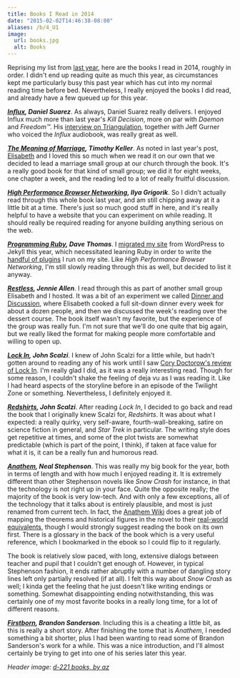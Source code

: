 ```yaml
---
title: Books I Read in 2014
date: "2015-02-02T14:46:38-08:00"
aliases: /b/4_U1
image:
  url: books.jpg
  alt: Books
---
```


Reprising my list from [last year](/2014/02/books-i-read-in-2013), here are the books I read in
2014, roughly in order. I didn't end up reading quite as much this year, as circumstances kept me
particularly busy this past year which has cut into my normal reading time before bed.
Nevertheless, I really enjoyed the books I did read, and already have a few queued up for this year.

**<cite>[Influx](http://www.thedaemon.com/influxsynopsis.html), Daniel Suarez</cite>**. As always,
Daniel Suarez really delivers. I enjoyed Influx much more than last year's <cite>Kill
Decision</cite>, more on par with <cite>Daemon</cite> and <cite>Freedom™</cite>. His [interview on
Triangulation](http://twit.tv/show/triangulation/140), together with Jeff Gurner who voiced the
<cite>Influx</cite> audiobook, was really great as well.

**<cite>[The Meaning of Marriage](http://www.timothykeller.com/books/the-meaning-of-marriage),
Timothy Keller</cite>**. As noted in last year's post, [Elisabeth](https://notsoserendipitous.com/)
and I loved this so much when we read it on our own that we decided to lead a marriage small group
at our church through the book. It's a really good book for that kind of small group; we did it for
eight weeks, one chapter a week, and the reading led to a lot of really fruitful discussion.

**<cite>[High Performance Browser Networking](http://chimera.labs.oreilly.com/books/1230000000545),
Ilya Grigorik</cite>**. So I didn't actually read through this whole book last year, and am still
chipping away at it a little bit at a time. There's just so much good stuff in here, and it's
really helpful to have a website that you can experiment on while reading. It should really be
required reading for anyone building anything serious on the web.

**<cite>[Programming Ruby](https://pragprog.com/book/ruby4/programming-ruby-1-9-2-0), Dave
Thomas</cite>**. I [migrated my site][] from WordPress to Jekyll this year, which necessitated
leaning Ruby in order to write the [handful of plugins][jekyll plugins] I run on my site. Like
<cite>High Performance Browser Networking</cite>, I'm still slowly reading through this as well, but
decided to list it anyway.

[migrated my site]: /2014/07/one-step-forward-two-steps-back
[jekyll plugins]: https://github.com/willnorris/willnorris.com/tree/jekyll/src/_plugins

**<cite>[Restless](http://www.jennieallen.com/books/restless/), Jennie Allen</cite>**. I read
through this as part of another small group Elisabeth and I hosted. It was a bit of an experiment
we called [Dinner and Discussion](https://notsoserendipitous.com/2014/09/dinner-discussion), where
Elisabeth cooked a full sit-down dinner every week for about a dozen people, and then we discussed
the week's reading over the dessert course. The book itself wasn't my favorite, but the experience
of the group was really fun. I'm not sure that we'll do one quite that big again, but we really
liked the format for making people more comfortable and willing to open up.

**<cite>[Lock In](http://us.macmillan.com/lockin), John Scalzi</cite>**. I knew of John Scalzi for
a little while, but hadn't gotten around to reading any of his work until I saw [Cory Doctorow's
review of Lock In](http://boingboing.net/2014/09/11/john-scalzis-lock-in.html). I'm really glad I
did, as it was a really interesting read. Though for some reason, I couldn't shake the feeling of
deja vu as I was reading it. Like I had heard aspects of the storyline before in an episode of the
Twilight Zone or something. Nevertheless, I definitely enjoyed it.

**<cite>[Redshirts](http://us.macmillan.com/redshirts), John Scalzi</cite>**. After reading
<cite>Lock In</cite>, I decided to go back and read the book that I originally knew Scalzi for,
<cite>Redshirts</cite>. It was about what I expected: a really quirky, very self-aware,
fourth-wall-breaking, satire on science fiction in general, and <cite>Star Trek</cite> in
particular. The writing style does get repetitive at times, and some of the plot twists are
somewhat predictable (which is part of the point, I think), if taken at face value for what it is,
it can be a really fun and humorous read.

**<cite>[Anathem](http://nealstephenson.com/anathem.html), Neal Stephenson</cite>**. This was
really my big book for the year, both in terms of length and with how much I enjoyed reading it. It
is extremely different than other Stephenson novels like <cite>Snow Crash</cite> for instance, in
that the technology is not right up in your face. Quite the opposite really; the majority of the
book is very low-tech. And with only a few exceptions, all of the technology that it talks about is
entirely plausible, and most is just renamed from current tech. In fact, the [Anathem Wiki][] does
a great job of mapping the theorems and historical figures in the novel to their [real-world
equivalents][], though I would strongly suggest reading the book on its own first. There is a
glossary in the back of the book which is a very useful reference, which I bookmarked in the ebook
so I could flip to it regularly.

The book is relatively slow paced, with long, extensive dialogs between teacher and pupil that I
couldn't get enough of. However, in typical Stephenson fashion, it ends rather abruptly with a
number of dangling story lines left only partially resolved (if at all). I felt this way about
<cite>Snow Crash</cite> as well; I kinda get the feeling that he just doesn't like writing endings
or something. Somewhat disappointing ending notwithstanding, this was certainly one of my most
favorite books in a really long time, for a lot of different reasons.

[Anathem Wiki]: http://anathem.wikia.com/
[real-world equivalents]: http://anathem.wikia.com/wiki/Earth%E2%80%93Arbre_Correlations

**<cite>[Firstborn](http://brandonsanderson.com/firstborn/), Brandon Sanderson</cite>**. Including
this is a cheating a little bit, as this is really a short story. After finishing the tome that is
<cite>Anathem</cite>, I needed something a bit shorter, plus I had been wanting to read some of
Brandon Sanderson's work for a while. This was a nice introduction, and I'll almost certainly be
trying to get into one of his series later this year.

_Header image: [d-221 books, by az](https://www.flickr.com/photos/azrasta/5088254388/)_
